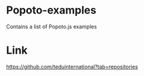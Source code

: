 # Popoto-examples
Contains a list of Popoto.js examples

# Link 
https://github.com/teduinternational?tab=repositories



